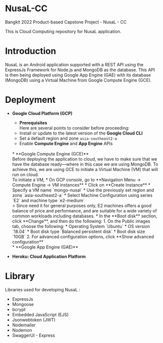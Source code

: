 # NusaL-CC
Bangkit 2022 Product-based Capstone Project - NusaL - CC

This is Cloud Computing repository for NusaL application.

# Introduction
NusaL is an Android application supported with a REST API using the ExpressJs Framework for Node.js and MongoDB as the database. This API is then being deployed using Google App Engine (GAE) with its database (MongoDB) using a Virtual Machine from Google Compute Engine (GCE).

# Deployment
* **Google Cloud Platform (GCP)**
  * **Prerequisites** <br>
    Here are several points to consider before proceeding:
   * Install or update to the latest version of the **Google Cloud CLI**
   * Set a default region and zone `asia-southeast2-a`
   * Enable **Compute Engine** and **App Engine** APIs
    <br>
  * **Google Compute Engine (GCE)** <br>
      Before deploying the application to cloud, we have to make sure that we have the database ready—where in this case we are using MongoDB. To achieve this, we are using GCE to initiate a Virtual Machine (VM) that will run on cloud. <br>
      To initiate a VM,
      * On GCP console, go to **Navigation Menu -> Compute Engine -> VM instances**
      * Click on **Create Instance**
      * Specify a VM name `mongo-nusal`
      * Use the previously set region and zone `asia-southeast2-a`
      * Select Machine Configuration using series `E2` and machine type `e2-medium` <br>
        > Since need it for general purposes only, E2 machines offers a good balance of price and performance, and are suitable for a wide variety of common workloads including databases.
      * In the **Boot disk** section, click **Change**, and then do the following:
        1. On the Public images tab, choose the following:
         * Operating System `Ubuntu`
         * OS version `18.04`
         * Boot disk type `Balanced persistent disk`
         * Boot disk size `10GB`
        2. For advanced configuration options, click **Show advanced configuration**
         
    <br>
  * **Google App Engine (GAE)**
 
* **Heroku: Cloud Application Platform**

# Library
Libraries used for developing NusaL :
* ExpressJs
* Mongoose
* bcrypt
* Embedded JavaScript (EJS)
* Jsonwebtoken (JWT)
* Nodemailer
* Nodemon
* SwaggerUI - Express

